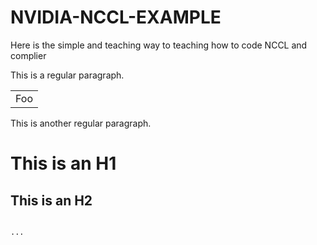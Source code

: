 # NVIDIA-NCCL-EXAMPLE
Here is the simple and teaching way to teaching how to code NCCL and complier

This is a regular paragraph.

<table>
    <tr>
        <td>Foo</td>
    </tr>
</table>

This is another regular paragraph.


This is an H1
=============

This is an H2
-------------


~~~bash

...

~~~
